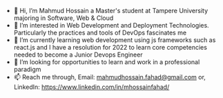 - 👋 Hi, I’m Mahmud Hossain a Master's student at Tampere University majoring in Software, Web & Cloud 
- 👀 I’m interested in Web Development and Deployment Technologies. 
      Particularly the practices and tools of DevOps fascinates me
- 🌱 I’m currently learning web development using js frameworks such as react.js and 
      I have a resolution for 2022 to learn core competencies needed to become a Junior Devops Engineer  
- 💞️ I’m looking for opportunities to learn and work in a professional paradigm
- 📫 Reach me through,
      Email: mahmudhossain.fahad@gmail.com or,
      LinkedIn: https://www.linkedin.com/in/mhossainfahad/ 

<!---
mhossainfahad/mhossainfahad is a ✨ special ✨ repository because its `README.md` (this file) appears on your GitHub profile.
You can click the Preview link to take a look at your changes.
--->
